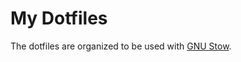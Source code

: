 # My Dotfiles


The dotfiles are organized to be used with [GNU Stow](https://www.gnu.org/software/stow/).
